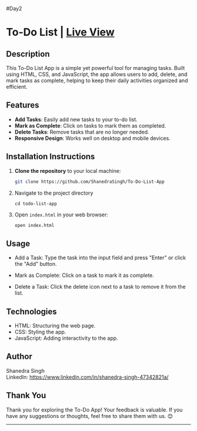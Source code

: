 #Day2
# To-Do List | [Live View](https://shanedrasingh.github.io/To-Do-List-App/)

## Description
This To-Do List App is a simple yet powerful tool for managing tasks. Built using HTML, CSS, and JavaScript, the app allows users to add, delete, and mark tasks as complete, helping to keep their daily activities organized and efficient.

## Features
- **Add Tasks**: Easily add new tasks to your to-do list.
- **Mark as Complete**: Click on tasks to mark them as completed.
- **Delete Tasks**: Remove tasks that are no longer needed.
- **Responsive Design**: Works well on desktop and mobile devices.

## Installation Instructions
1. **Clone the repository** to your local machine:
   ```bash
   git clone https://github.com/ShanedraSingh/To-Do-List-App
   

2. Navigate to the project directory   
    ```
    cd todo-list-app
3. Open `index.html` in your web browser:
    ```bash
    open index.html
    ``` 
## Usage
- Add a Task: Type the task into the input field and press "Enter" or click the "Add" button.

- Mark as Complete: Click on a task to mark it as complete.
- Delete a Task: Click the delete icon next to a task to remove it from the list.

## Technologies
- HTML: Structuring the web page.
- CSS: Styling the app.
- JavaScript: Adding interactivity to the app.

## Author

Shanedra Singh \
LinkedIn: https://www.linkedin.com/in/shanedra-singh-47342821a/

## Thank You

Thank you for exploring the To-Do App! Your feedback is valuable. If you have any suggestions or thoughts, feel free to share them with us. 😊

---
   
